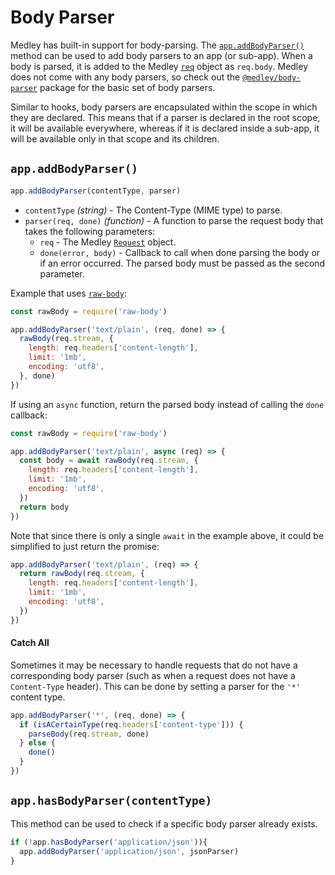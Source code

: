 # Body Parser

Medley has built-in support for body-parsing. The [`app.addBodyParser()`](#appaddbodyparser) method
can be used to add body parsers to an app (or sub-app). When a body is parsed, it is added to the
Medley [`req`](Request.md) object as `req.body`. Medley does not come with any body parsers, so
check out the [`@medley/body-parser`](https://github.com/medleyjs/body-parser) package for the
basic set of body parsers.

Similar to hooks, body parsers are encapsulated within the scope in which they
are declared. This means that if a parser is declared in the root scope, it
will be available everywhere, whereas if it is declared inside a sub-app, it
will be available only in that scope and its children.

## `app.addBodyParser()`

```js
app.addBodyParser(contentType, parser)
```

+ `contentType` *(string)* - The Content-Type (MIME type) to parse.
+ `parser(req, done)` *(function)* - A function to parse the request body that takes the following parameters:
  + `req` - The Medley [`Request`](Request.md) object.
  + `done(error, body)` - Callback to call when done parsing the body or if an error occurred. The parsed body must be passed as the second parameter.

Example that uses [`raw-body`](https://github.com/stream-utils/raw-body):

```js
const rawBody = require('raw-body')

app.addBodyParser('text/plain', (req, done) => {
  rawBody(req.stream, {
    length: req.headers['content-length'],
    limit: '1mb',
    encoding: 'utf8',
  }, done)
})
```

If using an `async` function, return the parsed body instead of calling the `done` callback:

```js
const rawBody = require('raw-body')

app.addBodyParser('text/plain', async (req) => {
  const body = await rawBody(req.stream, {
    length: req.headers['content-length'],
    limit: '1mb',
    encoding: 'utf8',
  })
  return body
})
```

Note that since there is only a single `await` in the example above,
it could be simplified to just return the promise:

```js
app.addBodyParser('text/plain', (req) => {
  return rawBody(req.stream, {
    length: req.headers['content-length'],
    limit: '1mb',
    encoding: 'utf8',
  })
})
```

#### Catch All

Sometimes it may be necessary to handle requests that do not have a corresponding
body parser (such as when a request does not have a `Content-Type` header). This
can be done by setting a parser for the `'*'` content type.

```js
app.addBodyParser('*', (req, done) => {
  if (isACertainType(req.headers['content-type'])) {
    parseBody(req.stream, done)
  } else {
    done()
  }
})
```

## `app.hasBodyParser(contentType)`

This method can be used to check if a specific body parser already exists.

```js
if (!app.hasBodyParser('application/json')){
  app.addBodyParser('application/json', jsonParser)
}
```
